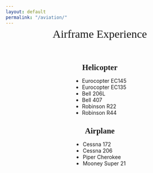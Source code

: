 ```yaml
---
layout: default
permalink: "/aviation/"
---
```


<div style="text-align: center; margin-top: -10px;margin-bottom: 60px;">
  <span style="display: block; font-size: 30px; font-family: Monaco, 'Bitstream Vera Sans Mono', 'Lucida Console', Terminal;">Airframe Experience</span>
</div>

<style>
  h2 {
    margin-bottom: 10px;
    text-align: center;
    font-family: Monaco, 'Bitstream Vera Sans Mono', 'Lucida Console', Terminal;
  }
  .description {
    font-size: 18px;
    text-align: justify;
    margin-top: 0px;
    font-family: Monaco, 'Bitstream Vera Sans Mono', 'Lucida Console', Terminal;
  }

  figure {
    text-align: center;
  }
  .centered-list {
    text-align: center;
  }
  .centered-list li {
    display: block;
  }
  .container:first-child {
    margin-bottom: -10px;
  }
</style>

<figure class="container">
  <h2 style="margin: 0px;">Helicopter</h2>
  <ul style="list-style-type: disc; text-align: left; display: inline-block;">
    <li>Eurocopter EC145</li>
    <li>Eurocopter EC135</li>
    <li>Bell 206L</li>
    <li>Bell 407</li>
    <li>Robinson R22</li>
    <li>Robinson R44</li>
  </ul>
</figure>

<figure class="container">
  <h2 style="margin: 0px;">Airplane</h2>
  <ul style="list-style-type: disc; text-align: left; display: inline-block;">
    <li>Cessna 172</li>
    <li>Cessna 206</li>
    <li>Piper Cherokee</li>
    <li>Mooney Super 21</li>
  </ul>
</figure>
